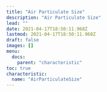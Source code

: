 ```yaml
---
title: "Air Particulate Size"
description: "Air Particulate Size"
lead: ""
date: 2021-04-17T18:50:11.968Z
lastmod: 2021-04-17T18:50:11.968Z
draft: false
images: []
menu:
  docs:
    parent: "characteristic"
toc: true
characteristic:
  name: "AirParticulateSize"
---
```

